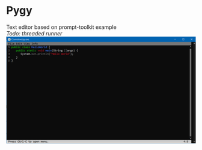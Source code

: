 # Pygy
Text editor based on prompt-toolkit example
<br />
<i>Todo: threaded runner</i>
<img src='Pygy/screen121414.png' />
